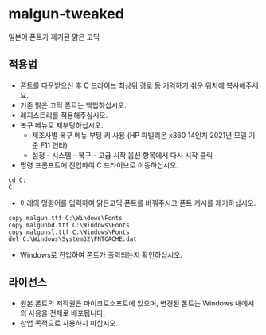 # malgun-tweaked
일본어 폰트가 제거된 맑은 고딕

## 적용법

* 폰트를 다운받으신 후 C 드라이브 최상위 경로 등 기억하기 쉬운 위치에 복사해주세요.
* 기존 맑은 고딕 폰트는 백업하십시오.
* 레지스트리를 적용해주십시오.
* 복구 메뉴로 재부팅하십시오.
  * 제조사별 복구 메뉴 부팅 키 사용 (HP 파빌리온 x360 14인치 2021년 모델 기준 F11 연타)
  * 설정 - 시스템 - 복구 - 고급 시작 옵션 항목에서 다시 시작 클릭
* 명령 프롬프트에 진입하여 C 드라이브로 이동하십시오.

```
cd C:
C:
```

* 아래의 명령어를 입력하여 맑은고딕 폰트를 바꿔주시고 폰트 캐시를 제거하십시오.

```
copy malgun.ttf C:\Windows\Fonts
copy malgunbd.ttf C:\Windows\Fonts
copy malgunsl.ttf C:\Windows\Fonts
del C:\Windows\System32\FNTCACHE.dat
```

* Windows로 진입하여 폰트가 출력되는지 확인하십시오.

## 라이선스

* 원본 폰트의 저작권은 마이크로소프트에 있으며, 변경된 폰트는 Windows 내에서의 사용을 전제로 배포됩니다.
* 상업 목적으로 사용하지 마십시오.
